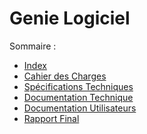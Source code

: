 Genie Logiciel
=================

Sommaire :
  - [Index](README.md)
  - [Cahier des Charges](doc/CDC.md)
  - [Spécifications Techniques](doc/SpeTech.md)
  - [Documentation Technique](doc/DocTech.md)
  - [Documentation Utilisateurs](doc/DocUser.md)
  - [Rapport Final](doc/Rapport.md)
